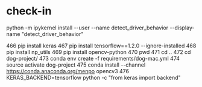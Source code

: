 # check-in

python -m ipykernel install --user --name detect_driver_behavior --display-name "detect_driver_behavior"

466  pip install keras
  467  pip install tensorflow==1.2.0 --ignore-installed
  468  pip install np_utils
  469  pip install opencv-python
  470  pwd
  471  cd ..
  472  cd dog-project/
  473  conda env create -f requirements/dog-mac.yml
  474  source activate dog-project
  475  conda install --channel https://conda.anaconda.org/menpo opencv3
  476  KERAS_BACKEND=tensorflow python -c "from keras import backend"
